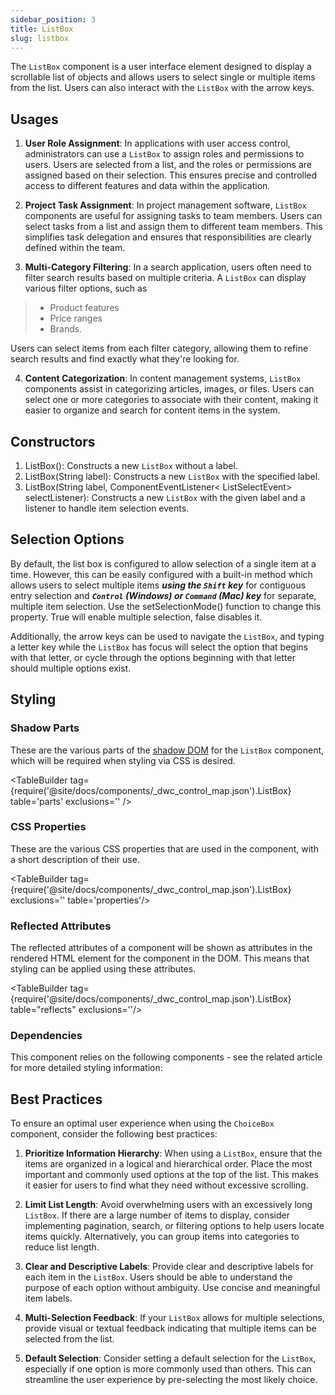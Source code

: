 ```yaml
---
sidebar_position: 3
title: ListBox
slug: listbox
---
```


<DocChip tooltipText="This component will render with a shadow DOM, an API built into the browser that facilitates encapsulation." label="Shadow" component="a" href="../../glossary#shadow-dom" target="_blank" clickable={true} iconName="shadow" />

<DocChip tooltipText="The name of the web component that will render in the DOM." label="dwc-listbox" clickable={false} iconName='code'/>

<JavadocLink type="foundation" location="com/webforj/component/list/ListBox" top='true'/>

<ParentLink parent="List" />

The `ListBox` component is a user interface element designed to display a scrollable list of objects and allows users to select single or multiple items from the list. Users can also interact with the `ListBox` with the arrow keys. 

<!-- <ComponentDemo 
path='https://demo.webforj.com/webapp/controlsamples?class=componentdemos.listboxdemos.ListboxDemo' 
javaE='https://raw.githubusercontent.com/webforj/ControlSamples/main/src/main/java/componentdemos/listboxdemos/ListboxDemo.java'
cssURL='https://raw.githubusercontent.com/webforj/ControlSamples/main/src/main/resources/css/listboxstyles/listbox_demo.css' 
height = '250px'
/> -->

## Usages

1. **User Role Assignment**: In applications with user access control, administrators can use a `ListBox` to assign roles and permissions to users. Users are selected from a list, and the roles or permissions are assigned based on their selection. This ensures precise and controlled access to different features and data within the application.

2. **Project Task Assignment**: In project management software, `ListBox` components are useful for assigning tasks to team members. Users can select tasks from a list and assign them to different team members. This simplifies task delegation and ensures that responsibilities are clearly defined within the team.

3. **Multi-Category Filtering**: In a search application, users often need to filter search results based on multiple criteria. A `ListBox` can display various filter options, such as 
>- Product features
>- Price ranges
>- Brands. 

  Users can select items from each filter category, allowing them to refine search results and find exactly what they're looking for.

4. **Content Categorization**: In content management systems, `ListBox` components assist in categorizing articles, images, or files. Users can select one or more categories to associate with their content, making it easier to organize and search for content items in the system.

## Constructors

1. <JavadocLink type="foundation" location="com/webforj/component/list/ListBox" code='true' suffix='#<init>()'>ListBox()</JavadocLink>: Constructs a new `ListBox` without a label.
2. <JavadocLink type="foundation" location="com/webforj/component/list/ListBox" code='true' suffix='#<init>(java.lang.String)'>ListBox(String label)</JavadocLink>: Constructs a new `ListBox` with the specified label.
3. <JavadocLink type="foundation" location="com/webforj/component/list/ListBox" code='true' suffix='#<init>(java.lang.String,org.dwcj.component.event.ComponentEventListener)'>ListBox(String label, ComponentEventListener< ListSelectEvent> selectListener)</JavadocLink>: Constructs a new `ListBox` with the given label and a listener to handle item selection events.

## Selection Options

By default, the list box is configured to allow selection of a single item at a time. However, this can be easily configured with a built-in method which allows users to select multiple items ***using the `Shift` key*** for contiguous entry selection and ***`Control` (Windows) or `Command` (Mac) key*** for separate, multiple item selection. Use the <JavadocLink type="foundation" location="com/webforj/component/list/ListBox" code='true' suffix='#setSelectionMode(org.dwcj.component.list.MultipleSelectableList.SelectionMode)'>setSelectionMode()</JavadocLink> function to change this property. True will enable multiple selection, false disables it. 

Additionally, the arrow keys can be used to navigate the `ListBox`, and typing a letter key while the `ListBox` has focus will select the option that begins with that letter, or cycle through the options beginning with that letter should multiple options exist.

<ComponentDemo 
path='https://demo.webforj.com/webapp/controlsamples?class=componentdemos.listboxdemos.ListboxMultipleSelection' 
javaE='https://raw.githubusercontent.com/webforj/ControlSamples/main/src/main/java/componentdemos/listboxdemos/ListboxMultipleSelection.java'
javaC='https://raw.githubusercontent.com/webforj/ControlSamples/main/src/main/code_snippets/listbox/MultipleSelection.txt'
height = '250px'
/>

## Styling

<!-- ### Expanses
There are five `ListBox` expanses that are supported which allow for quick styling without using CSS. Expanses are supported by use of a built-in enum class. <br/>

<ComponentDemo 
path='https://demo.webforj.com/webapp/controlsamples?class=componentdemos.listboxdemos.ListboxExpanses' 
javaE='https://raw.githubusercontent.com/webforj/ControlSamples/main/src/main/java/componentdemos/listboxdemos/ListboxExpanses.java'
javaC='https://raw.githubusercontent.com/webforj/ControlSamples/main/src/main/code_snippets/listbox/Expanses.txt'
cssURL='https://raw.githubusercontent.com/webforj/ControlSamples/main/src/main/resources/css/listboxstyles/expanse_styles.css' 
height = '300px'
/> -->

### Shadow Parts

These are the various parts of the [shadow DOM](../../glossary#shadow-dom) for the `ListBox` component, which will be required when styling via CSS is desired.

<TableBuilder tag={require('@site/docs/components/_dwc_control_map.json').ListBox} table='parts' exclusions='' />

### CSS Properties

These are the various CSS properties that are used in the component, with a short description of their use.

<TableBuilder tag={require('@site/docs/components/_dwc_control_map.json').ListBox} exclusions='' table='properties'/>

### Reflected Attributes

The reflected attributes of a component will be shown as attributes in the rendered HTML element for the component in the DOM. This means that styling can be applied using these attributes.

<TableBuilder tag={require('@site/docs/components/_dwc_control_map.json').ListBox} table="reflects" exclusions=''/>

### Dependencies

This component relies on the following components - see the related article for more detailed styling information:

<TableBuilder tag='dwc-listbox' table="dependencies"/>

## Best Practices 

To ensure an optimal user experience when using the `ChoiceBox` component, consider the following best practices:

1. **Prioritize Information Hierarchy**: When using a `ListBox`, ensure that the items are organized in a logical and hierarchical order. Place the most important and commonly used options at the top of the list. This makes it easier for users to find what they need without excessive scrolling.

2. **Limit List Length**: Avoid overwhelming users with an excessively long `ListBox`. If there are a large number of items to display, consider implementing pagination, search, or filtering options to help users locate items quickly. Alternatively, you can group items into categories to reduce list length.

3. **Clear and Descriptive Labels**: Provide clear and descriptive labels for each item in the `ListBox`. Users should be able to understand the purpose of each option without ambiguity. Use concise and meaningful item labels.

4. **Multi-Selection Feedback**: If your `ListBox` allows for multiple selections, provide visual or textual feedback indicating that multiple items can be selected from the list.

5. **Default Selection**: Consider setting a default selection for the `ListBox`, especially if one option is more commonly used than others. This can streamline the user experience by pre-selecting the most likely choice.
